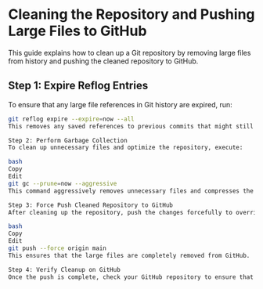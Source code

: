 # Cleaning the Repository and Pushing Large Files to GitHub

This guide explains how to clean up a Git repository by removing large files from history and pushing the cleaned repository to GitHub.

## Step 1: Expire Reflog Entries

To ensure that any large file references in Git history are expired, run:

```bash
git reflog expire --expire=now --all
This removes any saved references to previous commits that might still contain large files.

Step 2: Perform Garbage Collection
To clean up unnecessary files and optimize the repository, execute:

bash
Copy
Edit
git gc --prune=now --aggressive
This command aggressively removes unnecessary files and compresses the repository.

Step 3: Force Push Cleaned Repository to GitHub
After cleaning up the repository, push the changes forcefully to override previous commits:

bash
Copy
Edit
git push --force origin main
This ensures that the large files are completely removed from GitHub.

Step 4: Verify Cleanup on GitHub
Once the push is complete, check your GitHub repository to ensure that the large files no longer exist in the history.

